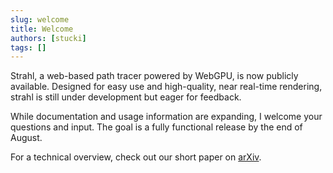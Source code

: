 ```yaml
---
slug: welcome
title: Welcome
authors: [stucki]
tags: []
---
```


Strahl, a web-based path tracer powered by WebGPU, is now publicly available. Designed for easy use and high-quality, near real-time rendering, strahl is still under development but eager for feedback.

While documentation and usage information are expanding, I welcome your questions and input. The goal is a fully functional release by the end of August.

For a technical overview, check out our short paper on [arXiv](https://arxiv.org/abs/2407.19977).
